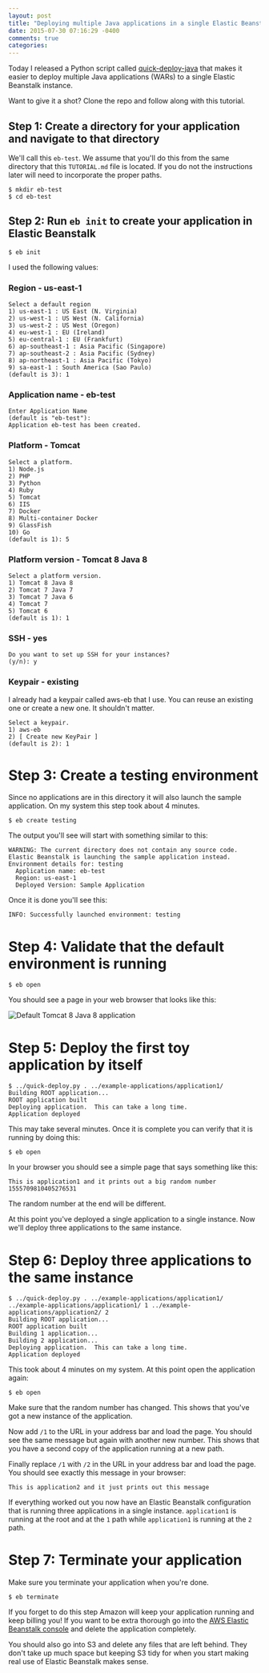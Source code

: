 ```yaml
---
layout: post
title: "Deploying multiple Java applications in a single Elastic Beanstalk instance"
date: 2015-07-30 07:16:29 -0400
comments: true
categories: 
---
```


Today I released a Python script called [quick-deploy-java](https://github.com/timmattison/quick-deploy-java) that makes it easier to deploy multiple Java applications (WARs) to a single Elastic Beanstalk instance.

Want to give it a shot?  Clone the repo and follow along with this tutorial.

## Step 1: Create a directory for your application and navigate to that directory

We'll call this `eb-test`.  We assume that you'll do this from the same directory that this `TUTORIAL.md` file is located.  If you do not the instructions later will need to incorporate the proper paths.

```
$ mkdir eb-test
$ cd eb-test
```

## Step 2: Run `eb init` to create your application in Elastic Beanstalk

```
$ eb init
```

I used the following values:

### Region - us-east-1

```
Select a default region
1) us-east-1 : US East (N. Virginia)
2) us-west-1 : US West (N. California)
3) us-west-2 : US West (Oregon)
4) eu-west-1 : EU (Ireland)
5) eu-central-1 : EU (Frankfurt)
6) ap-southeast-1 : Asia Pacific (Singapore)
7) ap-southeast-2 : Asia Pacific (Sydney)
8) ap-northeast-1 : Asia Pacific (Tokyo)
9) sa-east-1 : South America (Sao Paulo)
(default is 3): 1
```

### Application name - eb-test

```
Enter Application Name
(default is "eb-test"): 
Application eb-test has been created.
```

### Platform - Tomcat

```
Select a platform.
1) Node.js
2) PHP
3) Python
4) Ruby
5) Tomcat
6) IIS
7) Docker
8) Multi-container Docker
9) GlassFish
10) Go
(default is 1): 5
```

### Platform version - Tomcat 8 Java 8

```
Select a platform version.
1) Tomcat 8 Java 8
2) Tomcat 7 Java 7
3) Tomcat 7 Java 6
4) Tomcat 7
5) Tomcat 6
(default is 1): 1
```

### SSH - yes

```
Do you want to set up SSH for your instances?
(y/n): y
```

### Keypair - existing

I already had a keypair called aws-eb that I use.  You can reuse an existing one or create a new one.  It shouldn't matter.

```
Select a keypair.
1) aws-eb
2) [ Create new KeyPair ]
(default is 2): 1
```

# Step 3: Create a testing environment

Since no applications are in this directory it will also launch the sample application.  On my system this step took about 4 minutes.

```
$ eb create testing
```

The output you'll see will start with something similar to this:

```
WARNING: The current directory does not contain any source code. Elastic Beanstalk is launching the sample application instead.
Environment details for: testing
  Application name: eb-test
  Region: us-east-1
  Deployed Version: Sample Application
```

Once it is done you'll see this:

```
INFO: Successfully launched environment: testing
```

# Step 4: Validate that the default environment is running

```
$ eb open
```

You should see a page in your web browser that looks like this:

![Default Tomcat 8 Java 8 application](default-application.png)

# Step 5: Deploy the first toy application by itself

```
$ ../quick-deploy.py . ../example-applications/application1/
Building ROOT application...
ROOT application built
Deploying application.  This can take a long time.
Application deployed
```

This may take several minutes.  Once it is complete you can verify that it is running by doing this:

```
$ eb open
```

In your browser you should see a simple page that says something like this:

```
This is application1 and it prints out a big random number 1555709810405276531
```

The random number at the end will be different.

At this point you've deployed a single application to a single instance.  Now we'll deploy three applications to the same instance.

# Step 6: Deploy three applications to the same instance

```
$ ../quick-deploy.py . ../example-applications/application1/ ../example-applications/application1/ 1 ../example-applications/application2/ 2
Building ROOT application...
ROOT application built
Building 1 application...
Building 2 application...
Deploying application.  This can take a long time.
Application deployed
```

This took about 4 minutes on my system.  At this point open the application again:

```
$ eb open
```

Make sure that the random number has changed.  This shows that you've got a new instance of the application.

Now add `/1` to the URL in your address bar and load the page.  You should see the same message but again with another new number.  This shows that you have a second copy of the application running at a new path.

Finally replace `/1` with `/2` in the URL in your address bar and load the page.  You should see exactly this message in your browser:

```
This is application2 and it just prints out this message
```

If everything worked out you now have an Elastic Beanstalk configuration that is running three applications in a single instance.  `application1` is running at the root and at the `1` path while `application1` is running at the `2` path.

# Step 7: Terminate your application

Make sure you terminate your application when you're done.

```
$ eb terminate
```

If you forget to do this step Amazon will keep your application running and keep billing you!  If you want to be extra thorough go into the [AWS Elastic Beanstalk console](https://console.aws.amazon.com/elasticbeanstalk/home) and delete the application completely.

You should also go into S3 and delete any files that are left behind.  They don't take up much space but keeping S3 tidy for when you start making real use of Elastic Beanstalk makes sense.